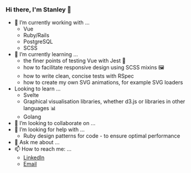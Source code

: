 ### Hi there, I'm Stanley 👋


- 🔭 I’m currently working with ...
  - Vue
  - Ruby/Rails
  - PostgreSQL
  - SCSS
- 🌱 I’m currently learning ...
  - the finer points of testing Vue with Jest 🧪  
  - how to facilitate responsive design using SCSS mixins 🖼 
  - how to write clean, concise tests with RSpec
  - how to create my own SVG animations, for example SVG loaders 
- Looking to learn ...
  - Svelte
  - Graphical visualisation libraries, whether d3.js or libraries in other languages 📊  
  - Golang 
- 👯 I’m looking to collaborate on ...
- 🤔 I’m looking for help with ...
  - Ruby design patterns for code - to ensure optimal performance
- 💬 Ask me about ...
- 📫 How to reach me: ...
  - [LinkedIn](https://uk.linkedin.com/in/stanley-liu-055330138) 
  - [Email](stanleypliu@gmail.com)
